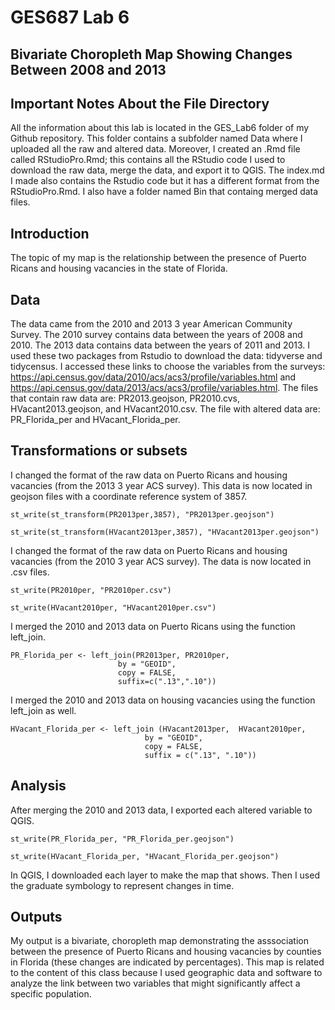 # GES687 Lab 6

## Bivariate Choropleth Map Showing Changes Between 2008 and 2013

## Important Notes About the File Directory
All the information about this lab is located in the GES_Lab6 folder of my Github repository. This folder contains a subfolder named Data where I uploaded all the raw and altered data. Moreover, I created an .Rmd file called RStudioPro.Rmd; this contains all the RStudio code I used to download the raw data, merge the data, and export it to QGIS. The index.md I made also contains the Rstudio code but it has a different format from the RStudioPro.Rmd.  I also have a folder named Bin that containg merged data files.

## Introduction
The topic of my map is the relationship between the presence of Puerto Ricans and housing vacancies in the state of Florida.  

## Data
The data came from the 2010 and 2013 3 year American Community Survey.  The 2010 survey contains data between the years of 2008 and 2010. The 2013 data contains data between the years of 2011 and 2013. I used these two packages from Rstudio to download the data: tidyverse and tidycensus. I accessed these links to choose the variables from the surveys: https://api.census.gov/data/2010/acs/acs3/profile/variables.html and https://api.census.gov/data/2013/acs/acs3/profile/variables.html. The files that contain raw data are: PR2013.geojson, PR2010.cvs, HVacant2013.geojson, and HVacant2010.csv. The file with altered data are: PR_Florida_per and HVacant_Florida_per. 

## Transformations or subsets
I changed the format of the raw data on Puerto Ricans and housing vacancies (from the 2013 3 year ACS survey). This data is now located in geojson files with a coordinate reference system of 3857.
```{r}
st_write(st_transform(PR2013per,3857), "PR2013per.geojson")
```
```{r}
st_write(st_transform(HVacant2013per,3857), "HVacant2013per.geojson")
```
I changed the format of the raw data on Puerto Ricans and housing vacancies (from the 2010 3 year ACS survey). The data is now located in .csv files. 
```{r}
st_write(PR2010per, "PR2010per.csv") 
```
```{r}
st_write(HVacant2010per, "HVacant2010per.csv") 
```

I merged the 2010 and 2013 data on Puerto Ricans using the function left_join.
```{r}
PR_Florida_per <- left_join(PR2013per, PR2010per,
                        by = "GEOID",
                        copy = FALSE,
                        suffix=c(".13",".10"))
```
I merged the 2010 and 2013 data on housing vacancies using the function left_join as well.
```{r}
HVacant_Florida_per <- left_join (HVacant2013per,  HVacant2010per,
                              by = "GEOID",
                              copy = FALSE,
                              suffix = c(".13", ".10"))
```

## Analysis
After merging the 2010 and 2013 data, I exported each altered variable to QGIS.
```{r}
st_write(PR_Florida_per, "PR_Florida_per.geojson")
```

```{r}
st_write(HVacant_Florida_per, "HVacant_Florida_per.geojson")
```

In QGIS, I downloaded each layer to make the map that shows. Then I used the graduate symbology to represent changes in time. 

## Outputs
My output is a bivariate, choropleth map demonstrating the asssociation between the presence of Puerto Ricans and housing vacancies by counties in Florida (these changes are indicated by percentages). This map is related to the content of this class because I used geographic data and software to analyze the link between two variables that might significantly affect a specific population. 
